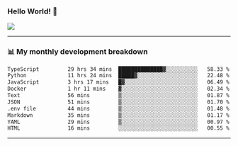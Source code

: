 ### Hello World! 👋

<a>
  <img align="center" src="https://github-readme-stats.vercel.app/api?username=megatunger&count_private=true&include_all_commits=true&bg_color=30,56CCF2,2F80ED&title_color=fff&text_color=fff" />
</a>

------
### 📊 My monthly development breakdown

<!--START_SECTION:waka-->

```txt
TypeScript         29 hrs 34 mins  ██████████████▓░░░░░░░░░░   58.33 %
Python             11 hrs 24 mins  █████▓░░░░░░░░░░░░░░░░░░░   22.48 %
JavaScript         3 hrs 17 mins   █▓░░░░░░░░░░░░░░░░░░░░░░░   06.49 %
Docker             1 hr 11 mins    ▓░░░░░░░░░░░░░░░░░░░░░░░░   02.34 %
Text               56 mins         ▒░░░░░░░░░░░░░░░░░░░░░░░░   01.87 %
JSON               51 mins         ▒░░░░░░░░░░░░░░░░░░░░░░░░   01.70 %
.env file          44 mins         ▒░░░░░░░░░░░░░░░░░░░░░░░░   01.48 %
Markdown           35 mins         ▒░░░░░░░░░░░░░░░░░░░░░░░░   01.17 %
YAML               29 mins         ▒░░░░░░░░░░░░░░░░░░░░░░░░   00.97 %
HTML               16 mins         ░░░░░░░░░░░░░░░░░░░░░░░░░   00.55 %
```

<!--END_SECTION:waka-->

------
